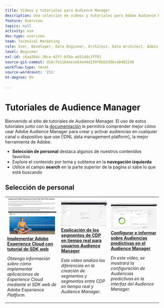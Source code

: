```yaml
---
title: Vídeos y tutoriales para Audience Manager
description: Una colección de vídeos y tutoriales para Adobe Audience Manager.
feature: Overview
topics: null
activity: use
doc-type: overview
team: Technical Marketing
role: User, Developer, Data Engineer, Architect, Data Architect, Admin, Leader
level: Beginner
exl-id: c6aa264c-30ce-42ff-bf8a-e651ddc2ff01
source-git-commit: d16c7e1164ee1e63e44d239f8bb3356ce0402246
workflow-type: tm+mt
source-wordcount: '211'
ht-degree: 0%

---
```


# Tutoriales de Audience Manager

Bienvenido al sitio de tutoriales de Audience Manager. El uso de estos tutoriales junto con la [documentación](https://experienceleague.adobe.com/docs/audience-manager/user-guide/aam-home.html?lang=es) le permitirá comprender mejor cómo usar Adobe Audience Manager para crear y activar audiencias en cualquier canal o dispositivo que use [!DNL data management platform], la mejor herramienta de Adobe.

* **Selección de personal** destaca algunos de nuestros contenidos favoritos
* Explore el contenido por tema y subtema en la **navegación izquierda**
* Utilice el campo **search** en la parte superior de la página si sabe lo que está buscando

<div id="recs-overview-body-1"></div>
<div id="recs-overview-body-2"></div>
<div id="recs-overview-body-3"></div>
<div id="recs-overview-body-4"></div>
<div id="recs-overview-body-5"></div>
<div id="recs-overview-body-6"></div>

<div id="staff-picks-section">

## Selección de personal

<table>
<tr>
  <td>
    <a href="https://experienceleague.adobe.com/docs/platform-learn/implement-web-sdk/overview.html?lang=es">
      <img alt="imagen en miniatura para el tutorial &quot;Implementar Adobe Experience Cloud con SDK web&quot;" src="assets/implement-web-sdk.jpg" />
    </a>
    <div>
      <a href="https://experienceleague.adobe.com/docs/platform-learn/implement-web-sdk/overview.html?lang=es">
    <strong>Implementar Adobe Experience Cloud con tutorial de SDK web</strong>
    </a>
    </div>
    <p>
    <em>Obtenga información sobre cómo implementar aplicaciones de Experience Cloud mediante el SDK web de Adobe Experience Platform.</em>
    <p>
  </td>
  <td>
    <a href="https://experienceleague.adobe.com/docs/audience-manager-learn/tutorials/other-integrations/integrating-with-rtcdp/rtcdp-segments-for-aam-users.html?lang=es">
      <img alt="imagen en miniatura para el tutorial &quot;Explicación de segmentos en CDP en tiempo real&quot;" src="assets/331901.jpg" />
    </a>
    <div>
      <a href="https://experienceleague.adobe.com/docs/audience-manager-learn/tutorials/other-integrations/integrating-with-rtcdp/rtcdp-segments-for-aam-users.html?lang=es">
    <strong>Explicación de los segmentos de CDP en tiempo real para usuarios Audience Manager</strong>
    </a>
    </div>
    <p>
    <em>Este vídeo analiza las diferencias en la creación de segmentos y segmentos entre CDP en tiempo real y Audience Manager.</em>
    <p>
  </td>
  <td>
    <a href="https://experienceleague.adobe.com/docs/audience-manager-learn/tutorials/build-and-manage-audiences/algorithmic-models/configure-and-report-on-predictive-audiences.html?lang=es">
      <img alt="imagen en miniatura para el tutorial &quot;Configuración e informe de Audiencias predictivas en Audience Manager&quot;" src="assets/33630.jpg" />
    </a>
    <div>
      <a href="https://experienceleague.adobe.com/docs/audience-manager-learn/tutorials/build-and-manage-audiences/algorithmic-models/configure-and-report-on-predictive-audiences.html?lang=es">
    <strong>Configurar e informar sobre Audiencias predictivas en el Audience Manager</strong>
    </a>
    </div>
    <p>
    <em>En este vídeo, se mostrará la configuración de Audiencias predictivas en la interfaz del Audience Manager.</em>
    <p>
  </td>
</tr>
</table>
</div>
